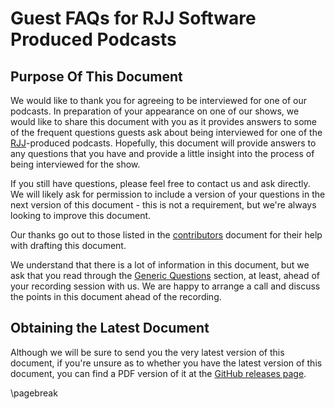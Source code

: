 # Guest FAQs for RJJ Software Produced Podcasts

## Purpose Of This Document

We would like to thank you for agreeing to be interviewed for one of our podcasts. In preparation of your appearance on one of our shows, we would like to share this document with you as it provides answers to some of the frequent questions guests ask about being interviewed for one of the [RJJ](https://rjj-software.co.uk)-produced podcasts. Hopefully, this document will provide answers to any questions that you have and provide a little insight into the process of being interviewed for the show.

If you still have questions, please feel free to contact us and ask directly. We will likely ask for permission to include a version of your questions in the next version of this document - this is not a requirement, but we're always looking to improve this document.

Our thanks go out to those listed in the [contributors](./Contributors.md) document for their help with drafting this document.

We understand that there is a lot of information in this document, but we ask that you read through the [Generic Questions](#generic-questions) section, at least, ahead of your recording session with us. We are happy to arrange a call and discuss the points in this document ahead of the recording.

## Obtaining the Latest Document

Although we will be sure to send you the very latest version of this document, if you're unsure as to whether you have the latest version of this document, you can find a PDF version of it at the [GitHub releases page](https://github.com/jamie-taylor-rjj/Podcast-FAQs/releases).

\pagebreak